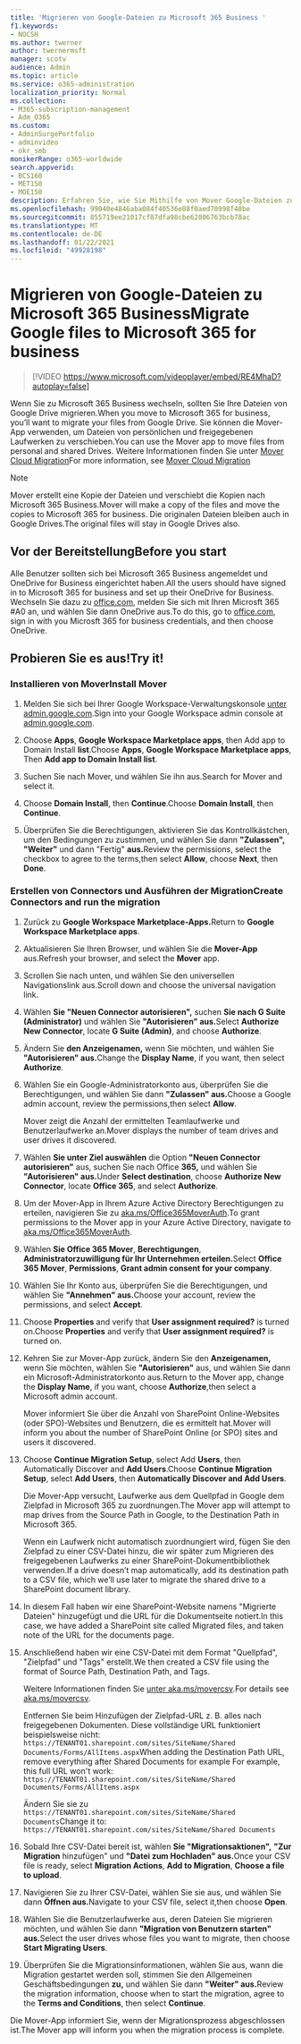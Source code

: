 ```yaml
---
title: 'Migrieren von Google-Dateien zu Microsoft 365 Business '
f1.keywords:
- NOCSH
ms.author: twerner
author: twernermsft
manager: scotv
audience: Admin
ms.topic: article
ms.service: o365-administration
localization_priority: Normal
ms.collection:
- M365-subscription-management
- Adm_O365
ms.custom:
- AdminSurgePortfolio
- adminvideo
- okr_smb
monikerRange: o365-worldwide
search.appverid:
- BCS160
- MET150
- MOE150
description: Erfahren Sie, wie Sie Mithilfe von Mover Google-Dateien zu Microsoft 365 Business migrieren.
ms.openlocfilehash: 99040e4846aba084f40536e88f0aed70998f48be
ms.sourcegitcommit: 855719ee21017cf87dfa98cbe62806763bcb78ac
ms.translationtype: MT
ms.contentlocale: de-DE
ms.lasthandoff: 01/22/2021
ms.locfileid: "49928198"
---
```

# <a name="migrate-google-files-to-microsoft-365-for-business"></a><span data-ttu-id="15d2d-103">Migrieren von Google-Dateien zu Microsoft 365 Business</span><span class="sxs-lookup"><span data-stu-id="15d2d-103">Migrate Google files to Microsoft 365 for business</span></span> 

> [!VIDEO https://www.microsoft.com/videoplayer/embed/RE4MhaD?autoplay=false]

<span data-ttu-id="15d2d-104">Wenn Sie zu Microsoft 365 Business wechseln, sollten Sie Ihre Dateien von Google Drive migrieren.</span><span class="sxs-lookup"><span data-stu-id="15d2d-104">When you move to Microsoft 365 for business, you’ll want to migrate your files from Google Drive.</span></span> <span data-ttu-id="15d2d-105">Sie können die Mover-App verwenden, um Dateien von persönlichen und freigegebenen Laufwerken zu verschieben.</span><span class="sxs-lookup"><span data-stu-id="15d2d-105">You can use the Mover app to move files from personal and shared Drives.</span></span> <span data-ttu-id="15d2d-106">Weitere Informationen finden Sie unter [Mover Cloud Migration](https://docs.microsoft.com/sharepointmigration/mover-plan-migration)</span><span class="sxs-lookup"><span data-stu-id="15d2d-106">For more information, see [Mover Cloud Migration](https://docs.microsoft.com/sharepointmigration/mover-plan-migration)</span></span>

> [!NOTE]
> <span data-ttu-id="15d2d-107">Mover erstellt eine Kopie der Dateien und verschiebt die Kopien nach Microsoft 365 Business.</span><span class="sxs-lookup"><span data-stu-id="15d2d-107">Mover will make a copy of the files and move the copies to Microsoft 365 for business.</span></span> <span data-ttu-id="15d2d-108">Die originalen Dateien bleiben auch in Google Drives.</span><span class="sxs-lookup"><span data-stu-id="15d2d-108">The original files will stay in Google Drives also.</span></span>

## <a name="before-you-start"></a><span data-ttu-id="15d2d-109">Vor der Bereitstellung</span><span class="sxs-lookup"><span data-stu-id="15d2d-109">Before you start</span></span>

<span data-ttu-id="15d2d-110">Alle Benutzer sollten sich bei Microsoft 365 Business angemeldet und OneDrive for Business eingerichtet haben.</span><span class="sxs-lookup"><span data-stu-id="15d2d-110">All the users should have signed in to Microsoft 365 for business and set up their OneDrive for Business.</span></span> <span data-ttu-id="15d2d-111">Wechseln Sie dazu zu [office.com](https://office.com), melden Sie sich mit Ihren Microsft 365 #A0 an, und wählen Sie dann OneDrive aus.</span><span class="sxs-lookup"><span data-stu-id="15d2d-111">To do this, go to [office.com](https://office.com), sign in with you Microsft 365 for business credentials, and then choose OneDrive.</span></span>

## <a name="try-it"></a><span data-ttu-id="15d2d-112">Probieren Sie es aus!</span><span class="sxs-lookup"><span data-stu-id="15d2d-112">Try it!</span></span>

### <a name="install-mover"></a><span data-ttu-id="15d2d-113">Installieren von Mover</span><span class="sxs-lookup"><span data-stu-id="15d2d-113">Install Mover</span></span>

1. <span data-ttu-id="15d2d-114">Melden Sie sich bei Ihrer Google Workspace-Verwaltungskonsole [unter admin.google.com](https://admin.google.com).</span><span class="sxs-lookup"><span data-stu-id="15d2d-114">Sign into your Google Workspace admin console at [admin.google.com](https://admin.google.com).</span></span>

1. <span data-ttu-id="15d2d-115">Choose **Apps**, **Google Workspace Marketplace apps**, then Add app to Domain Install **list**.</span><span class="sxs-lookup"><span data-stu-id="15d2d-115">Choose **Apps**, **Google Workspace Marketplace apps**, Then **Add app to Domain Install list**.</span></span>

1. <span data-ttu-id="15d2d-116">Suchen Sie nach Mover, und wählen Sie ihn aus.</span><span class="sxs-lookup"><span data-stu-id="15d2d-116">Search for Mover and select it.</span></span>

1. <span data-ttu-id="15d2d-117">Choose **Domain Install**, then **Continue**.</span><span class="sxs-lookup"><span data-stu-id="15d2d-117">Choose **Domain Install**, then **Continue**.</span></span>

1. <span data-ttu-id="15d2d-118">Überprüfen Sie die Berechtigungen, aktivieren Sie das Kontrollkästchen, um den Bedingungen zu zustimmen, und wählen Sie dann **"Zulassen",** **"Weiter"** und dann "Fertig" **aus.**</span><span class="sxs-lookup"><span data-stu-id="15d2d-118">Review the permissions, select the checkbox to agree to the terms,then select **Allow**, choose **Next**, then **Done**.</span></span>

### <a name="create-connectors-and-run-the-migration"></a><span data-ttu-id="15d2d-119">Erstellen von Connectors und Ausführen der Migration</span><span class="sxs-lookup"><span data-stu-id="15d2d-119">Create Connectors and run the migration</span></span>

1. <span data-ttu-id="15d2d-120">Zurück zu **Google Workspace Marketplace-Apps.**</span><span class="sxs-lookup"><span data-stu-id="15d2d-120">Return to **Google Workspace Marketplace apps**.</span></span>
1. <span data-ttu-id="15d2d-121">Aktualisieren Sie Ihren Browser, und wählen Sie die **Mover-App** aus.</span><span class="sxs-lookup"><span data-stu-id="15d2d-121">Refresh your browser, and select the **Mover** app.</span></span>
1. <span data-ttu-id="15d2d-122">Scrollen Sie nach unten, und wählen Sie den universellen Navigationslink aus.</span><span class="sxs-lookup"><span data-stu-id="15d2d-122">Scroll down and choose the universal navigation link.</span></span>
1. <span data-ttu-id="15d2d-123">Wählen **Sie "Neuen Connector autorisieren",** suchen **Sie nach G Suite (Administrator)** und wählen Sie **"Autorisieren" aus.**</span><span class="sxs-lookup"><span data-stu-id="15d2d-123">Select **Authorize New Connector**, locate **G Suite (Admin)**, and choose **Authorize**.</span></span>
1. <span data-ttu-id="15d2d-124">Ändern Sie **den Anzeigenamen,** wenn Sie möchten, und wählen Sie **"Autorisieren" aus.**</span><span class="sxs-lookup"><span data-stu-id="15d2d-124">Change the **Display Name**, if you want, then select **Authorize**.</span></span>
1. <span data-ttu-id="15d2d-125">Wählen Sie ein Google-Administratorkonto aus, überprüfen Sie die Berechtigungen, und wählen Sie dann **"Zulassen" aus.**</span><span class="sxs-lookup"><span data-stu-id="15d2d-125">Choose a Google admin account, review the permissions,then select **Allow**.</span></span>

    <span data-ttu-id="15d2d-126">Mover zeigt die Anzahl der ermittelten Teamlaufwerke und Benutzerlaufwerke an.</span><span class="sxs-lookup"><span data-stu-id="15d2d-126">Mover displays the number of team drives and user drives it discovered.</span></span> 

1. <span data-ttu-id="15d2d-127">Wählen **Sie unter Ziel auswählen** die Option **"Neuen Connector autorisieren"** aus, suchen Sie nach Office **365,** und wählen Sie **"Autorisieren" aus.**</span><span class="sxs-lookup"><span data-stu-id="15d2d-127">Under **Select destination**, choose **Authorize New Connector**, locate **Office 365**, and select **Authorize**.</span></span>
1. <span data-ttu-id="15d2d-128">Um der Mover-App in Ihrem Azure Active Directory Berechtigungen zu erteilen, navigieren Sie zu [aka.ms/Office365MoverAuth](https://aka.ms/Office365MoverAuth).</span><span class="sxs-lookup"><span data-stu-id="15d2d-128">To grant permissions to the Mover app in your Azure Active Directory, navigate to [aka.ms/Office365MoverAuth](https://aka.ms/Office365MoverAuth).</span></span>
1. <span data-ttu-id="15d2d-129">Wählen **Sie Office 365 Mover**, **Berechtigungen**, **Administratorzuwilligung für Ihr Unternehmen erteilen.**</span><span class="sxs-lookup"><span data-stu-id="15d2d-129">Select **Office 365 Mover**, **Permissions**, **Grant admin consent for your company**.</span></span>
1. <span data-ttu-id="15d2d-130">Wählen Sie Ihr Konto aus, überprüfen Sie die Berechtigungen, und wählen Sie **"Annehmen" aus.**</span><span class="sxs-lookup"><span data-stu-id="15d2d-130">Choose your account, review the permissions, and select **Accept**.</span></span>
1. <span data-ttu-id="15d2d-131">Choose **Properties** and verify that **User assignment required?** is turned on.</span><span class="sxs-lookup"><span data-stu-id="15d2d-131">Choose **Properties** and verify that **User assignment required?** is turned on.</span></span>
1. <span data-ttu-id="15d2d-132">Kehren Sie zur Mover-App zurück, ändern Sie den **Anzeigenamen,** wenn Sie möchten, wählen Sie **"Autorisieren"** aus, und wählen Sie dann ein Microsoft-Administratorkonto aus.</span><span class="sxs-lookup"><span data-stu-id="15d2d-132">Return to the Mover app, change the **Display Name**, if you want, choose **Authorize**,then select a Microsoft admin account.</span></span>

    <span data-ttu-id="15d2d-133">Mover informiert Sie über die Anzahl von SharePoint Online-Websites (oder SPO)-Websites und Benutzern, die es ermittelt hat.</span><span class="sxs-lookup"><span data-stu-id="15d2d-133">Mover will inform you about the number of SharePoint Online (or SPO) sites and users it discovered.</span></span>
1. <span data-ttu-id="15d2d-134">Choose **Continue Migration Setup**, select Add **Users**, then Automatically Discover and **Add Users**.</span><span class="sxs-lookup"><span data-stu-id="15d2d-134">Choose **Continue Migration Setup**, select **Add Users**, then **Automatically Discover and Add Users**.</span></span>

    <span data-ttu-id="15d2d-135">Die Mover-App versucht, Laufwerke aus dem Quellpfad in Google dem Zielpfad in Microsoft 365 zu zuordnungen.</span><span class="sxs-lookup"><span data-stu-id="15d2d-135">The Mover app will attempt to map drives from the Source Path in Google, to the Destination Path in Microsoft 365.</span></span> 

    <span data-ttu-id="15d2d-136">Wenn ein Laufwerk nicht automatisch zuordnungiert wird, fügen Sie den Zielpfad zu einer CSV-Datei hinzu, die wir später zum Migrieren des freigegebenen Laufwerks zu einer SharePoint-Dokumentbibliothek verwenden.</span><span class="sxs-lookup"><span data-stu-id="15d2d-136">If a drive doesn’t map automatically, add its destination path to a CSV file, which we’ll use later to migrate the shared drive to a SharePoint document library.</span></span> 

1. <span data-ttu-id="15d2d-137">In diesem Fall haben wir eine SharePoint-Website namens "Migrierte Dateien" hinzugefügt und die URL für die Dokumentseite notiert.</span><span class="sxs-lookup"><span data-stu-id="15d2d-137">In this case, we have added a SharePoint site called Migrated files, and taken note of the URL for the documents page.</span></span> 
1. <span data-ttu-id="15d2d-138">Anschließend haben wir eine CSV-Datei mit dem Format "Quellpfad", "Zielpfad" und "Tags" erstellt.</span><span class="sxs-lookup"><span data-stu-id="15d2d-138">We then created a CSV file using the format of Source Path, Destination Path, and Tags.</span></span> 

    <span data-ttu-id="15d2d-139">Weitere Informationen finden Sie [unter aka.ms/movercsv](https://docs.microsoft.com/sharepointmigration/mover-create-migration-csv).</span><span class="sxs-lookup"><span data-stu-id="15d2d-139">For details see [aka.ms/movercsv](https://docs.microsoft.com/sharepointmigration/mover-create-migration-csv).</span></span>

    <span data-ttu-id="15d2d-140">Entfernen Sie beim Hinzufügen der Zielpfad-URL z. B. alles nach freigegebenen Dokumenten. Diese vollständige URL funktioniert beispielsweise nicht: `https://TENANT01.sharepoint.com/sites/SiteName/Shared Documents/Forms/AllItems.aspx`</span><span class="sxs-lookup"><span data-stu-id="15d2d-140">When adding the Destination Path URL, remove everything after Shared Documents for example For example, this full URL won't work: `https://TENANT01.sharepoint.com/sites/SiteName/Shared Documents/Forms/AllItems.aspx`</span></span>

    <span data-ttu-id="15d2d-141">Ändern Sie sie zu `https://TENANT01.sharepoint.com/sites/SiteName/Shared Documents`</span><span class="sxs-lookup"><span data-stu-id="15d2d-141">Change it to: `https://TENANT01.sharepoint.com/sites/SiteName/Shared Documents`</span></span>

1. <span data-ttu-id="15d2d-142">Sobald Ihre CSV-Datei bereit ist, wählen **Sie "Migrationsaktionen",** **"Zur Migration** hinzufügen" und **"Datei zum Hochladen" aus.**</span><span class="sxs-lookup"><span data-stu-id="15d2d-142">Once your CSV file is ready, select **Migration Actions**, **Add to Migration**, **Choose a file to upload**.</span></span>
1. <span data-ttu-id="15d2d-143">Navigieren Sie zu Ihrer CSV-Datei, wählen Sie sie aus, und wählen Sie dann **Öffnen aus.**</span><span class="sxs-lookup"><span data-stu-id="15d2d-143">Navigate to your CSV file, select it,then choose **Open**.</span></span>
1. <span data-ttu-id="15d2d-144">Wählen Sie die Benutzerlaufwerke aus, deren Dateien Sie migrieren möchten, und wählen Sie dann **"Migration von Benutzern starten" aus.**</span><span class="sxs-lookup"><span data-stu-id="15d2d-144">Select the user drives whose files you want to migrate, then choose **Start Migrating Users**.</span></span>
1. <span data-ttu-id="15d2d-145">Überprüfen Sie die Migrationsinformationen, wählen Sie aus, wann die Migration gestartet werden soll, stimmen Sie den Allgemeinen Geschäftsbedingungen **zu,** und wählen Sie dann **"Weiter" aus.**</span><span class="sxs-lookup"><span data-stu-id="15d2d-145">Review the migration information, choose when to start the migration, agree to the **Terms and Conditions**, then select **Continue**.</span></span>

<span data-ttu-id="15d2d-146">Die Mover-App informiert Sie, wenn der Migrationsprozess abgeschlossen ist.</span><span class="sxs-lookup"><span data-stu-id="15d2d-146">The Mover app will inform you when the migration process is complete.</span></span>